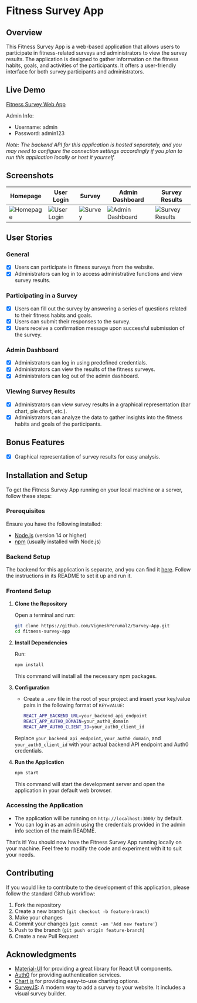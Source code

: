 # Fitness Survey App
## Overview

This Fitness Survey App is a web-based application that allows users to participate in fitness-related surveys and administrators to view the survey results. The application is designed to gather information on the fitness habits, goals, and activities of the participants. It offers a user-friendly interface for both survey participants and administrators.


## Live Demo

[Fitness Survey Web App](https://surveyfitness.onrender.com/)

Admin Info:
- Username: admin
- Password: admin123

*Note: The backend API for this application is hosted separately, and you may need to configure the connection settings accordingly if you plan to run this application locally or host it yourself.*

## Screenshots

| Homepage         | User Login       | Survey           | Admin Dashboard  | Survey Results   |
| ---------------- | ---------------- | ---------------- | ---------------- | ---------------- |
| ![Homepage](https://github.com/VigneshPerumal2/Survey-App/assets/34863107/f2a21131-a788-4b5a-8c5a-b1107b058811) | ![User Login](https://github.com/VigneshPerumal2/Survey-App/assets/34863107/40f417f5-52f7-4eae-b1dc-63bc174f82eb) | ![Survey](https://github.com/VigneshPerumal2/Survey-App/assets/34863107/6de4f487-a12d-4120-8575-60e2799ee922) | ![Admin Dashboard](https://github.com/VigneshPerumal2/Survey-App/assets/34863107/bd2be125-7265-4787-9453-c6ff203bff29) | ![Survey Results](https://github.com/VigneshPerumal2/Survey-App/assets/34863107/eefca181-8508-4aee-a44b-82a45e26971e) |


## User Stories

### General

- [x] Users can participate in fitness surveys from the website.
- [x] Administrators can log in to access administrative functions and view survey results.

### Participating in a Survey

- [x] Users can fill out the survey by answering a series of questions related to their fitness habits and goals.
- [x] Users can submit their responses to the survey.
- [x] Users receive a confirmation message upon successful submission of the survey.

### Admin Dashboard

- [x] Administrators can log in using predefined credentials.
- [x] Administrators can view the results of the fitness surveys.
- [x] Administrators can log out of the admin dashboard.

### Viewing Survey Results

- [x] Administrators can view survey results in a graphical representation (bar chart, pie chart, etc.).
- [x] Administrators can analyze the data to gather insights into the fitness habits and goals of the participants.

## Bonus Features
- [x] Graphical representation of survey results for easy analysis.

## Installation and Setup

To get the Fitness Survey App running on your local machine or a server, follow these steps:

### Prerequisites

Ensure you have the following installed:

- [Node.js](https://nodejs.org/en/download/) (version 14 or higher)
- [npm](https://www.npmjs.com/get-npm) (usually installed with Node.js)

### Backend Setup

The backend for this application is separate, and you can find it [here](https://github.com/yourusername/fitness-survey-backend). Follow the instructions in its README to set it up and run it.

### Frontend Setup

1. **Clone the Repository**

   Open a terminal and run:

   ```bash
   git clone https://github.com/VigneshPerumal2/Survey-App.git
   cd fitness-survey-app
   ```

2. **Install Dependencies**

   Run:

   ```bash
   npm install
   ```

   This command will install all the necessary npm packages.

3. **Configuration**

   - Create a `.env` file in the root of your project and insert your key/value pairs in the following format of `KEY=VALUE`:
     ```bash
     REACT_APP_BACKEND_URL=your_backend_api_endpoint
     REACT_APP_AUTH0_DOMAIN=your_auth0_domain
     REACT_APP_AUTH0_CLIENT_ID=your_auth0_client_id
     ```

   Replace `your_backend_api_endpoint`, `your_auth0_domain`, and `your_auth0_client_id` with your actual backend API endpoint and Auth0 credentials.

4. **Run the Application**

   ```bash
   npm start
   ```

   This command will start the development server and open the application in your default web browser.

### Accessing the Application

- The application will be running on `http://localhost:3000/` by default.
- You can log in as an admin using the credentials provided in the admin info section of the main README.

That’s it! You should now have the Fitness Survey App running locally on your machine. Feel free to modify the code and experiment with it to suit your needs.

## Contributing

If you would like to contribute to the development of this application, please follow the standard Github workflow:

1. Fork the repository
2. Create a new branch (`git checkout -b feature-branch`)
3. Make your changes
4. Commit your changes (`git commit -am 'Add new feature'`)
5. Push to the branch (`git push origin feature-branch`)
6. Create a new Pull Request


## Acknowledgments

- [Material-UI](https://mui.com/) for providing a great library for React UI components.
- [Auth0](https://auth0.com/) for providing authentication services.
- [Chart.js](https://www.chartjs.org/) for providing easy-to-use charting options.
- [SurveyJS](https://surveyjs.io/): A modern way to add a survey to your website. It includes a visual survey builder.

